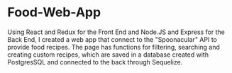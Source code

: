 # Food-Web-App <!--Name-->

Using React and Redux for the Front End and Node.JS and Express for the Back End, I created a web app that connect to the "Spoonacular" API to provide food recipes. The page has functions for filtering, searching and creating custom recipes, which are saved in a database created with PostgresSQL and connected to the back through Sequelize.
